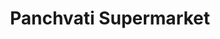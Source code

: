 ---
title: "Panchvati Supermarket"
url: /toronto/panchvati-supermarket-woodbine-downs-boulevard/
shop: convenience
---